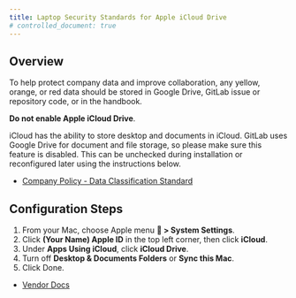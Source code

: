 ```yaml
---
title: Laptop Security Standards for Apple iCloud Drive
# controlled_document: true
---
```


## Overview

To help protect company data and improve collaboration, any yellow, orange, or red data should be stored in Google Drive, GitLab issue or repository code, or in the handbook.

**Do not enable Apple iCloud Drive**.

iCloud has the ability to store desktop and documents in iCloud. GitLab uses Google Drive for document and file storage, so please make sure this feature is disabled. This can be unchecked during installation or reconfigured later using the instructions below.

- [Company Policy - Data Classification Standard](/handbook/security/data-classification-standard/)

## Configuration Steps

1. From your Mac, choose Apple menu ** > System Settings**.
2. Click **(Your Name) Apple ID** in the top left corner, then click **iCloud**.
3. Under **Apps Using iCloud**, click **iCloud Drive**.
4. Turn off **Desktop & Documents Folders** or **Sync this Mac**.
5. Click Done.

- [Vendor Docs](https://support.apple.com/en-us/109344)
